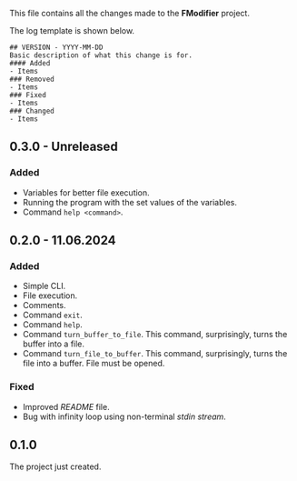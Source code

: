 This file contains all the changes made to the **FModifier** project.

The log template is shown below.
```
## VERSION - YYYY-MM-DD
Basic description of what this change is for.
#### Added
- Items
### Removed
- Items
### Fixed
- Items
### Changed
- Items

```
## 0.3.0 - Unreleased
### Added
- Variables for better file execution.
- Running the program with the set values of the variables.
- Command `help <command>`.

## 0.2.0 - 11.06.2024
### Added
- Simple CLI.
- File execution.
- Comments.
- Command `exit`.
- Command `help`.
- Command `turn_buffer_to_file`. This command, surprisingly, turns the buffer into a file.
- Command `turn_file_to_buffer`. This command, surprisingly, turns the file into a buffer. File must be opened.
### Fixed
- Improved *README* file.
- Bug with infinity loop using non-terminal *stdin stream*.

## 0.1.0
The project just created.
